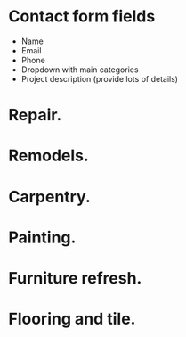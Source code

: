 # Contact form fields

- Name
- Email
- Phone
- Dropdown with main categories
- Project description (provide lots of details)

# Repair. 
# Remodels. 
# Carpentry.
# Painting. 
# Furniture refresh. 
# Flooring and tile.